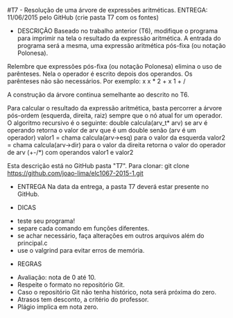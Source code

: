 #T7 - Resolução de uma árvore de expressões aritméticas.
ENTREGA: 11/06/2015 pelo GitHub (crie pasta T7 com os fontes)

* DESCRIÇÃO
Baseado no trabalho anterior (T6), modifique o programa para imprimir na tela o
resultado da expressão aritmética. A entrada do programa será a mesma, uma
expressão aritmética pós-fixa (ou notação Polonesa).

Relembre que expressões pós-fixa (ou notação Polonesa) elimina o uso de parênteses.
Nela o operador é escrito depois dos operandos. Os parênteses não são necessários.
Por exemplo:
x x * 2 + x 1 + /

A construção da árvore continua semelhante ao descrito no T6.

Para calcular o resultado da expressão aritmética, basta percorrer a árvore
pós-ordem (esquerda, direita, raiz) sempre que o nó atual for um operador.
O algoritmo recursivo é o seguinte:
double calcula(arv_t* arv)
    se arv é operando
      retorna o valor de arv que é um double
    senão (arv é um operador)
      valor1 = chama calcula(arv->esq) para o valor da esquerda
      valor2 = chama calcula(arv->dir) para o valor da direita
      retorna o valor do operador de arv (+-/*) com operandos valor1 e valor2

Esta descrição está no GitHub pasta "T7". Para clonar:
git clone https://github.com/joao-lima/elc1067-2015-1.git

* ENTREGA
Na data da entrega, a pasta T7 deverá estar presente no GitHub.

* DICAS
- teste seu programa!
- separe cada comando em funções diferentes.
- se achar necessário, faça alterações em outros arquivos além do principal.c
- use o valgrind para evitar erros de memória.

* REGRAS
- Avaliação: nota de 0 até 10.
- Respeite o formato no repositório Git.
- Caso o repositório Git não tenha histórico, nota será próxima do zero.
- Atrasos tem desconto, a critério do professor.
- Plágio implica em nota zero.

